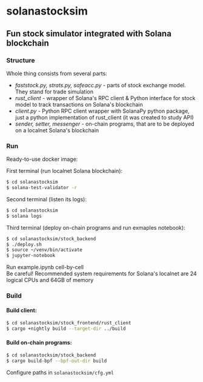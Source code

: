 # solanastocksim
## Fun stock simulator integrated with Solana blockchain

### Structure
Whole thing consists from several parts:
 - _faststock.py, strats.py, safeacc.py_ - parts of stock exchange model. They stand for trade simulation
 - _rust_client_ - wrapper of Solana's RPC client & Python interface for stock model to track transactions on Solana's blockchain
 - _client.py_ - Python RPC client wrapper with SolanaPy python package, just a python implementation of rust_client (it was created to study API)
 - _sender, setter, messenger_ - on-chain programs, that are to be deployed on a localnet Solana's blockchain

### Run
Ready-to-use docker image:<br>

First terminal (run localnet Solana blockchain):<br>
```bash
$ cd solanastocksim
$ solana-test-validator -r
```

Second terminal (listen its logs):<br>
```bash
$ cd solanastocksim
$ solana logs
```

Third terminal (deploy on-chain programs and run exmaples notebook):<br>
```bash
$ cd solanastocksim/stock_backend
$ ./deploy.sh
$ source ~/venv/bin/activate
$ jupyter-notebook
```
Run example.ipynb cell-by-cell<br>
Be careful! Recommended system requirements for Solana's localnet are 24 logical CPUs and 64GB of memory

### Build
#### Build client:
```bash
$ cd solanastocksim/stock_frontend/rust_client
$ cargo +nightly build --target-dir ../build
```
#### Build on-chain programs:
```bash
$ cd solanastocksim/stock_backend
$ cargo build-bpf --bpf-out-dir build
```


Configure paths in `solanastocksim/cfg.yml`

